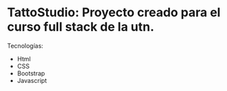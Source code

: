 # TattoStudio: Proyecto creado para el curso full stack de la utn.

Tecnologías:

- Html
- CSS
- Bootstrap
- Javascript
